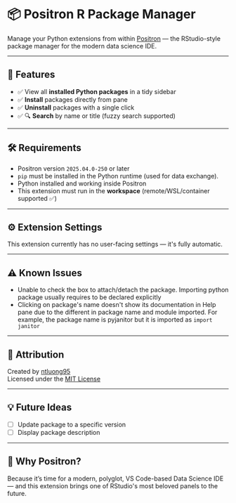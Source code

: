 # 📦 Positron R Package Manager

Manage your Python extensions from within [Positron](https://positron.posit.co/) — the RStudio-style package manager for the modern data science IDE.

---

## 🚀 Features

- ✅ View all **installed Python packages** in a tidy sidebar
- ✅ **Install** packages directly from pane
- ✅ **Uninstall** packages with a single click
- ✅ 🔍 **Search** by name or title (fuzzy search supported)

---

## 🛠 Requirements

- Positron version `2025.04.0-250` or later
- `pip` must be installed in the Python runtime (used for data exchange).
- Python installed and working inside Positron
- This extension must run in the **workspace** (remote/WSL/container supported ✅)

---

## ⚙️ Extension Settings

This extension currently has no user-facing settings — it's fully automatic.

---


## ⚠️ Known Issues

- Unable to check the box to attach/detach the package. Importing python package usually requires to be declared explicitly
- Clicking on package's name doesn't show its documentation in Help pane due to the different in package name and module imported. For example, the package name is pyjanitor but it is imported as `import janitor`

---

## 🙏 Attribution

Created by [ntluong95](https://github.com/ntluong95)  
Licensed under the [MIT License](./LICENSE)

---

## 💡 Future Ideas

- [ ] Update package to a specific version
- [ ] Display package description

---

## 🧠 Why Positron?

Because it’s time for a modern, polyglot, VS Code-based Data Science IDE — and this extension brings one of RStudio's most beloved panels to the future.
